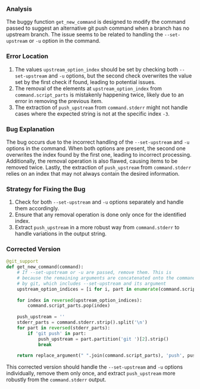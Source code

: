### Analysis
The buggy function `get_new_command` is designed to modify the command passed to suggest an alternative git push command when a branch has no upstream branch. The issue seems to be related to handling the `--set-upstream` or `-u` option in the command.

### Error Location
1. The values `upstream_option_index` should be set by checking both `--set-upstream` and `-u` options, but the second check overwrites the value set by the first check if found, leading to potential issues.
2. The removal of the elements at `upstream_option_index` from `command.script_parts` is mistakenly happening twice, likely due to an error in removing the previous item.
3. The extraction of `push_upstream` from `command.stderr` might not handle cases where the expected string is not at the specific index `-3`.

### Bug Explanation
The bug occurs due to the incorrect handling of the `--set-upstream` and `-u` options in the command. When both options are present, the second one overwrites the index found by the first one, leading to incorrect processing. Additionally, the removal operation is also flawed, causing items to be removed twice. Lastly, the extraction of `push_upstream` from `command.stderr` relies on an index that may not always contain the desired information.

### Strategy for Fixing the Bug
1. Check for both `--set-upstream` and `-u` options separately and handle them accordingly.
2. Ensure that any removal operation is done only once for the identified index.
3. Extract `push_upstream` in a more robust way from `command.stderr` to handle variations in the output string.

### Corrected Version

```python
@git_support
def get_new_command(command):
    # If --set-upstream or -u are passed, remove them. This is
    # because the remaining arguments are concatenated onto the command suggested
    # by git, which includes --set-upstream and its argument
    upstream_option_indices = [i for i, part in enumerate(command.script_parts) if part in ['--set-upstream', '-u']]
    
    for index in reversed(upstream_option_indices):
        command.script_parts.pop(index)
    
    push_upstream = ''
    stderr_parts = command.stderr.strip().split('\n')
    for part in reversed(stderr_parts):
        if 'git push' in part:
            push_upstream = part.partition('git ')[2].strip()
            break
            
    return replace_argument(" ".join(command.script_parts), 'push', push_upstream)
```

This corrected version should handle the `--set-upstream` and `-u` options individually, remove them only once, and extract `push_upstream` more robustly from the `command.stderr` output.